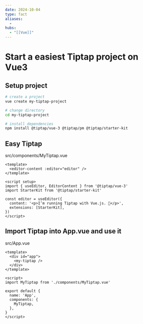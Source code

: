```yaml
---
date: 2024-10-04
type: fact
aliases:
  -
hubs:
  - "[[Vue]]"
---
```


# Start a easiest Tiptap project on Vue3

## Setup project

```bash
# create a project
vue create my-tiptap-project

# change directory
cd my-tiptap-project

# install dependencies
npm install @tiptap/vue-3 @tiptap/pm @tiptap/starter-kit
```

## Easy Tiptap

src/components/MyTiptap.vue
```vue
<template>
  <editor-content :editor="editor" />
</template>

<script setup>
import { useEditor, EditorContent } from '@tiptap/vue-3'
import StarterKit from '@tiptap/starter-kit'

const editor = useEditor({
  content: '<p>I’m running Tiptap with Vue.js. 🎉</p>',
  extensions: [StarterKit],
})
</script>
```


## Import Tiptap into App.vue and use it

src/App.vue
```vue
<template>
  <div id="app">
    <my-tiptap />
  </div>
</template>

<script>
import MyTiptap from './components/MyTiptap.vue'

export default {
  name: 'App',
  components: {
    MyTiptap,
  },
}
</script>
```

